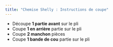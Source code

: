 ```yaml
---
title: "Chemise Shelly : Instructions de coupe"
---
```


- Découpe **1 partie avant** sur le pli
- Coupe **1 en arrière** partie sur le pli
- Coupe **2 manchon** pièces
- Coupe **1 bande de cou** partie sur le pli
